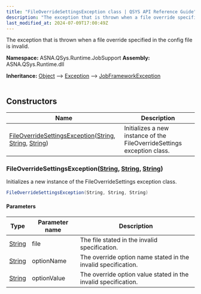 ```yaml
---
title: "FileOverrideSettingsException class | QSYS API Reference Guide"
description: "The exception that is thrown when a file override specified in the config file is invalid. "
last_modified_at: 2024-07-09T17:00:49Z
---
```


The exception that is thrown when a file override specified in the config file is invalid.

**Namespace:** ASNA.QSys.Runtime.JobSupport
**Assembly:** ASNA.QSys.Runtime.dll

**Inheritance:** [Object](https://docs.microsoft.com/en-us/dotnet/api/system.object) --> [Exception](https://docs.microsoft.com/en-us/dotnet/api/system.exception) --> [JobFrameworkException](/reference/runtime/qsys-runtime-job-support/job-framework-exception.html)
<br>
<br>

## Constructors

| Name | Description |
| --- | --- |
| [FileOverrideSettingsException](#fileoverridesettingsexceptionstring-string-string)([String](https://docs.microsoft.com/en-us/dotnet/api/system.string), [String](https://docs.microsoft.com/en-us/dotnet/api/system.string), [String](https://docs.microsoft.com/en-us/dotnet/api/system.string)) | Initializes a new instance of the FileOverrideSettings exception class.

### FileOverrideSettingsException([String](https://docs.microsoft.com/en-us/dotnet/api/system.string), [String](https://docs.microsoft.com/en-us/dotnet/api/system.string), [String](https://docs.microsoft.com/en-us/dotnet/api/system.string))

Initializes a new instance of the FileOverrideSettings exception class.

```cs
FileOverrideSettingsException(String, String, String)
```

#### Parameters

| Type | Parameter name | Description
| --- | --- | ---
| [String](https://docs.microsoft.com/en-us/dotnet/api/system.string) | file | The file stated in the invalid specification.
| [String](https://docs.microsoft.com/en-us/dotnet/api/system.string) | optionName | The override option name stated in the invalid specification.
| [String](https://docs.microsoft.com/en-us/dotnet/api/system.string) | optionValue | The override option value stated in the invalid specification.

